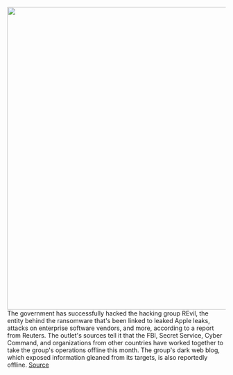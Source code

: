 <img src='https://cdn.vox-cdn.com/thumbor/soSbkzi7wRJSIxLKYdD55BV0_g8=/0x0:2040x1360/1200x800/filters:focal(857x517:1183x843)/cdn.vox-cdn.com/uploads/chorus_image/image/70032140/acastro_170621_1777_0001_fin.0.jpg' width='700px' /><br/>
The government has successfully hacked the hacking group REvil, the entity behind the ransomware that's been linked to leaked Apple leaks, attacks on enterprise software vendors, and more, according to a report from Reuters. The outlet's sources tell it that the FBI, Secret Service, Cyber Command, and organizations from other countries have worked together to take the group's operations offline this month. The group's dark web blog, which exposed information gleaned from its targets, is also reportedly offline.
<a href='https://www.theverge.com/2021/10/22/22740239/revil-ransomware-hacking-fbi-cyber-command-secret-service-down'> Source <a/>